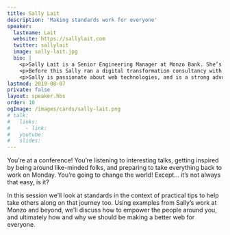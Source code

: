 ```yaml
---
title: Sally Lait
description: 'Making standards work for everyone'
speaker:
  lastname: Lait
  website: https://sallylait.com
  twitter: sallylait
  image: sally-lait.jpg
  bio: |
    <p>Sally Lait is a Senior Engineering Manager at Monzo Bank. She’s responsible for the web as a discipline, and engineering within the COps Collective (customer support). Day-to-day she also supports, coaches, and develops high performing engineers and managers, as well as looking after their general wellbeing 💙.</p>
    <p>Before this Sally ran a digital transformation consultancy with clients including the Manor Racing Formula 1 team, RNLI, and Inghams, and she’s also been Head of Technology for a global digital agency.</p>
    <p>Sally is passionate about web technologies, and is a strong advocate for building things with empathy, responsibility, and inclusivity in mind. She speaks at events around the world, documents Japanese train stamps and manholes in CSS form, and tweets as <a href="https://twitter.com/sallylait">@sallylait</a>. You can find out more about her at <a href="https://sallylait.com">sallylait.com</a> 👩🏻‍💻</p>
lastmod: 2019-08-07
private: false
layout: speaker.hbs
order: 10
ogImage: /images/cards/sally-lait.png
# talk:
#   links:
#     - link:
#   youtube:
#   slides:
---
```


You’re at a conference! You’re listening to interesting talks, getting inspired by being around like-minded folks, and preparing to take everything back to work on Monday. You’re going to change the world! Except… it’s not always that easy, is it?

In this session we’ll look at standards in the context of practical tips to help take others along on that journey too. Using examples from Sally’s work at Monzo and beyond, we’ll discuss how to empower the people around you, and ultimately how and why we should be making a better web for everyone.

